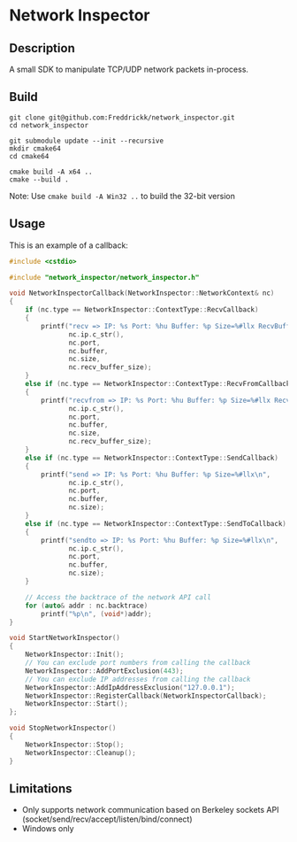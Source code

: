 # Network Inspector

## Description

A small SDK to manipulate TCP/UDP network packets in-process.

## Build

```
git clone git@github.com:Freddrickk/network_inspector.git
cd network_inspector

git submodule update --init --recursive
mkdir cmake64
cd cmake64

cmake build -A x64 ..
cmake --build .
```

Note: Use `cmake build -A Win32 ..` to build the 32-bit version

## Usage

This is an example of a callback:

```cpp
#include <cstdio>

#include "network_inspector/network_inspector.h"

void NetworkInspectorCallback(NetworkInspector::NetworkContext& nc)
{
    if (nc.type == NetworkInspector::ContextType::RecvCallback)
    {
        printf("recv => IP: %s Port: %hu Buffer: %p Size=%#llx RecvBufferSize=%#llx\n",
               nc.ip.c_str(),
               nc.port,
               nc.buffer,
               nc.size,
               nc.recv_buffer_size);
    }
    else if (nc.type == NetworkInspector::ContextType::RecvFromCallback)
    {
        printf("recvfrom => IP: %s Port: %hu Buffer: %p Size=%#llx RecvBufferSize=%#llx\n",
               nc.ip.c_str(),
               nc.port,
               nc.buffer,
               nc.size,
               nc.recv_buffer_size);
    }
    else if (nc.type == NetworkInspector::ContextType::SendCallback)
    {
        printf("send => IP: %s Port: %hu Buffer: %p Size=%#llx\n",
               nc.ip.c_str(),
               nc.port,
               nc.buffer,
               nc.size);
    }
    else if (nc.type == NetworkInspector::ContextType::SendToCallback)
    {
        printf("sendto => IP: %s Port: %hu Buffer: %p Size=%#llx\n",
               nc.ip.c_str(),
               nc.port,
               nc.buffer,
               nc.size);
    }

    // Access the backtrace of the network API call
    for (auto& addr : nc.backtrace)
        printf("%p\n", (void*)addr);
}

void StartNetworkInspector()
{
    NetworkInspector::Init();
    // You can exclude port numbers from calling the callback
    NetworkInspector::AddPortExclusion(443);
    // You can exclude IP addresses from calling the callback
    NetworkInspector::AddIpAddressExclusion("127.0.0.1");
    NetworkInspector::RegisterCallback(NetworkInspectorCallback);
    NetworkInspector::Start();
};

void StopNetworkInspector()
{
    NetworkInspector::Stop();
    NetworkInspector::Cleanup();
}
```

## Limitations

- Only supports network communication based on Berkeley sockets API (socket/send/recv/accept/listen/bind/connect)
- Windows only
